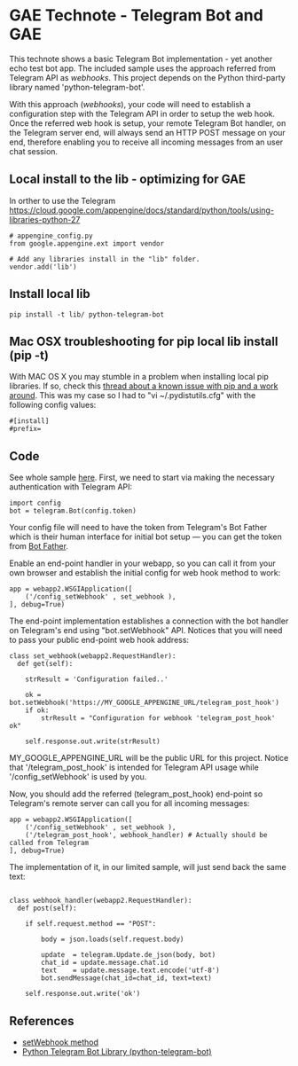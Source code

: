 # GAE Technote - Telegram Bot and GAE

This technote shows a basic Telegram Bot implementation - yet another echo test bot app. The included sample uses the approach referred from Telegram API as *webhooks*. This project depends on the Python third-party library named 'python-telegram-bot'.

With this approach (*webhooks*), your code will need to establish a configuration step with the Telegram API in order to setup the web hook. Once the referred web hook is setup, your remote Telegram Bot handler, on the Telegram server end, will always send an HTTP POST message on your end, therefore enabling you to receive all incoming messages from an user chat session.

## Local install to the lib - optimizing for GAE

In orther to use the Telegram
https://cloud.google.com/appengine/docs/standard/python/tools/using-libraries-python-27

```
# appengine_config.py
from google.appengine.ext import vendor

# Add any libraries install in the "lib" folder.
vendor.add('lib')
```

## Install local lib

```
pip install -t lib/ python-telegram-bot
```

## Mac OSX troubleshooting for pip local lib install (pip -t)

With MAC OS X you may stumble in a problem when installing local pip libraries. If so, check this [thread about a known issue with pip and a work around](https://stackoverflow.com/questions/24257803/distutilsoptionerror-must-supply-either-home-or-prefix-exec-prefix-not-both). This was my case so I had to "vi ~/.pydistutils.cfg" with the following config values:

```
#[install]
#prefix=
```

## Code

See whole sample [here](https://github.com/taboca/gae-telegram-bot-simple/blob/master/telegram-python.py). First, we need to start via making the necessary authentication with Telegram API:

```
import config
bot = telegram.Bot(config.token)
```

Your config file will need to have the token from Telegram's Bot Father which is their human interface for initial bot setup — you can get the token from [Bot Father](https://telegram.me/BotFather).

Enable an end-point handler in your webapp, so you can call it from your own browser and establish the initial config for web hook method to work:

```
app = webapp2.WSGIApplication([
    ('/config_setWebhook' , set_webhook ),
], debug=True)
```

The end-point implementation establishes a connection with the bot handler on Telegram's end using "bot.setWebhook" API. Notices that you will need to pass your public end-point web hook address:

```
class set_webhook(webapp2.RequestHandler):
  def get(self):

    strResult = 'Configuration failed..'

    ok = bot.setWebhook('https://MY_GOOGLE_APPENGINE_URL/telegram_post_hook')
    if ok:
        strResult = "Configuration for webhook 'telegram_post_hook' ok"

    self.response.out.write(strResult)
```

MY_GOOGLE_APPENGINE_URL will be the public URL for this project. Notice that '/telegram_post_hook' is intended for Telegram API usage while '/config_setWebhook' is used by you. 

Now, you should add the referred (telegram_post_hook) end-point so Telegram's remote server can call you for all incoming messages:

```
app = webapp2.WSGIApplication([
    ('/config_setWebhook' , set_webhook ),
    ('/telegram_post_hook', webhook_handler) # Actually should be called from Telegram
], debug=True)
```

The implementation of it, in our limited sample, will just send back the same text:

```

class webhook_handler(webapp2.RequestHandler):
  def post(self):

    if self.request.method == "POST":

        body = json.loads(self.request.body)

        update  = telegram.Update.de_json(body, bot)
        chat_id = update.message.chat.id
        text    = update.message.text.encode('utf-8')
        bot.sendMessage(chat_id=chat_id, text=text)

    self.response.out.write('ok')
```


## References

* [setWebhook method](https://core.telegram.org/bots/api#setwebhook)
* [Python Telegram Bot Library (python-telegram-bot)](https://github.com/python-telegram-bot/python-telegram-bot)
